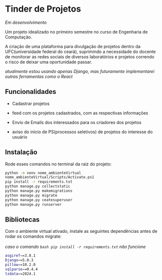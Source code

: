 # Tinder de Projetos

_Em desenvolvimento_


Um projeto idealizado no primeiro semestre no curso de Engenharia de Computação.


A criação de uma plataforma para divulgação de projetos dentro da UFC(universidade federal do ceará), suprimindo a necessidade do docente de monitorar as redes sociais de diversos laboratórios e projetos correndo o risco de deixar uma oportunidade passar. 



_atualmente estou usando apenas Django, mas futuramente implementarei outras ferramentas como o React_



## Funcionalidades

- Cadastrar projetos

- feed com os projetos cadastrados, com as respectivas informações

- Envio de Emails dos interessados para os criadores dos projetos

- aviso do início de PS(processos seletivos) de projetos do interesse do usuário

## Instalação

Rode esses comandos no terminal da raiz do projeto:

```bash
python -m venv nome_ambienteVirtual
nome_ambienteVirtual/Scripts/Activate.ps1
pip install -r requirements.txt
python manage.py collectstatic
python manage.py makemigrations
python manage.py migrate
python manage.py ceatesuperuser
python manage.py runserver
```
    
## Bibliotecas

Com o ambiente virtual ativado, instale as seguintes dependências antes de rodar os comandos migrate:<br></br>
_caso o comando ```bash pip install -r requirements.txt``` não funcione_
```bash
asgiref==3.8.1
Django==5.0.3
pillow==10.2.0
sqlparse==0.4.4
tzdata==2024.1
```


